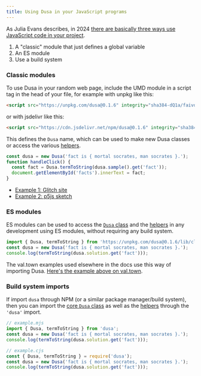 ```yaml
---
title: Using Dusa in your JavaScript programs
---
```


As Julia Evans describes, in 2024
[there are basically three ways use JavaScript code in your project](https://jvns.ca/blog/2024/11/18/how-to-import-a-javascript-library/).

1. A "classic" module that just defines a global variable
2. An ES module
3. Use a build system

### Classic modules

To use Dusa in your random web page, include the UMD module in a script tag in
the head of your file, for example with unpkg like this:

<!-- https://www.srihash.org/ for updating this when the package bumps -->

```html
<script src="https://unpkg.com/dusa@0.1.6" integrity="sha384-dQ1a/faivdqPhpQcxYG+tCkmln6OAQAi5gccaliGtbeOcGFGgXlsLuSKl+h8Jp8r" crossorigin="anonymous"></script>
```

or with jsdelivr like this:

```html
<script src="https://cdn.jsdelivr.net/npm/dusa@0.1.6" integrity="sha384-rz5oQihX+60VISoW9hKtiHrEU11ydb3dfTN93lQEAIx0XwNOEfR3z3jFaYieGfrp" crossorigin="anonymous"></script>
```

This defines the `Dusa` name, which can be used to make new Dusa classes or
access the various [helpers](/docs/api/helpers/).

```javascript
const dusa = new Dusa('fact is { mortal socrates, man socrates }.');
function handleClick() {
  const fact = Dusa.termToString(dusa.sample().get('fact'));
  document.getElementById('facts').innerText = fact;
}
```

- [Example 1: Glitch site](https://glitch.com/edit/#!/dusa-use-umd)
- [Example 2: p5js sketch](https://editor.p5js.org/robsimmons/sketches/xcHwiBh2H)

### ES modules

ES modules can be used to access the [`Dusa` class](/docs/api/dusa/) and the
[helpers](/docs/api/helpers/) in any development using ES modules, without
requiring any build system.

```javascript
import { Dusa, termToString } from 'https://unpkg.com/dusa@0.1.6/lib/client.js';
const dusa = new Dusa('fact is { mortal socrates, man socrates }.');
console.log(termToString(dusa.solution.get('fact')));
```

The val.town examples used elsewhere in the docs use this way of importing
Dusa. [Here's the example above on val.town](https://www.val.town/v/robsimmons/fieryPlumLeopon).

### Build system imports

If import `dusa` through NPM (or a similar package manager/build system), then
you can import the [core `Dusa` class](/docs/api/dusa/) as well as the
[helpers](/docs/api/helpers/) through the `'dusa'` import.

```javascript
// example.mjs
import { Dusa, termToString } from 'dusa';
const dusa = new Dusa('fact is { mortal socrates, man socrates }.');
console.log(termToString(dusa.solution.get('fact')));
```

```javascript
// example.cjs
const { Dusa, termToString } = require('dusa');
const dusa = new Dusa('fact is { mortal socrates, man socrates }.');
console.log(termToString(dusa.solution.get('fact')));
```

